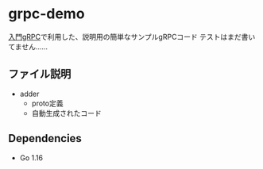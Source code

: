# grpc-demo
[入門gRPC](https://speakerdeck.com/task4233/introduction-of-grpc)で利用した、説明用の簡単なサンプルgRPCコード
テストはまだ書いてません......

## ファイル説明
- adder
  - proto定義
  - 自動生成されたコード

## Dependencies
- Go 1.16
